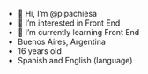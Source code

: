 - 👋 Hi, I’m @pipachiesa
- 👀 I’m interested in Front End
- 🌱 I’m currently learning Front End
- Buenos Aires, Argentina
- 16 years old
- Spanish and English (language)

<!---
pipachiesa/pipachiesa is a ✨ special ✨ repository because its `README.md` (this file) appears on your GitHub profile.
You can click the Preview link to take a look at your changes.
--->
